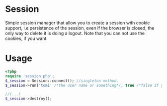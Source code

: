 Session
=======

Simple session manager that allow you to create a session with cookie support, i.e persistence of the session, even if the browser is closed, the only way to delete it is doing a logout.
Note that you can not use the cookies, if you want.


Usage
=====
`````php
<?php
require 'session.php';
$_session = Session::connect(); //singleton method.
$_session->run('tomi' /*the user name or something*/, true /*false if you dont want to use cookies*/);

//(...)
$_session->destroy();
`````
